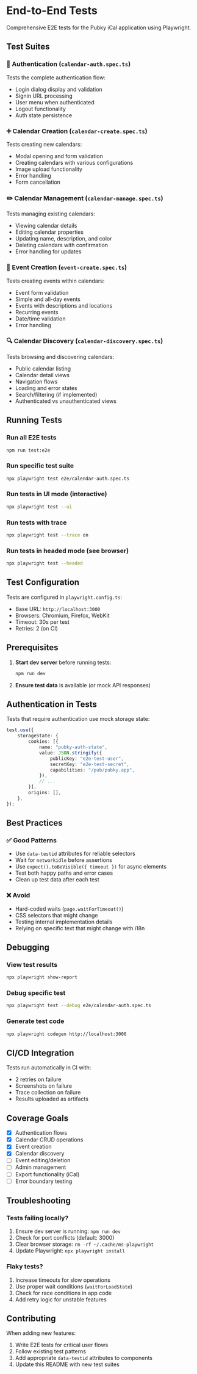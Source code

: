 # End-to-End Tests

Comprehensive E2E tests for the Pubky iCal application using Playwright.

## Test Suites

### 🔐 Authentication (`calendar-auth.spec.ts`)

Tests the complete authentication flow:

- Login dialog display and validation
- Signin URL processing
- User menu when authenticated
- Logout functionality
- Auth state persistence

### ➕ Calendar Creation (`calendar-create.spec.ts`)

Tests creating new calendars:

- Modal opening and form validation
- Creating calendars with various configurations
- Image upload functionality
- Error handling
- Form cancellation

### ✏️ Calendar Management (`calendar-manage.spec.ts`)

Tests managing existing calendars:

- Viewing calendar details
- Editing calendar properties
- Updating name, description, and color
- Deleting calendars with confirmation
- Error handling for updates

### 📅 Event Creation (`event-create.spec.ts`)

Tests creating events within calendars:

- Event form validation
- Simple and all-day events
- Events with descriptions and locations
- Recurring events
- Date/time validation
- Error handling

### 🔍 Calendar Discovery (`calendar-discovery.spec.ts`)

Tests browsing and discovering calendars:

- Public calendar listing
- Calendar detail views
- Navigation flows
- Loading and error states
- Search/filtering (if implemented)
- Authenticated vs unauthenticated views

## Running Tests

### Run all E2E tests

```bash
npm run test:e2e
```

### Run specific test suite

```bash
npx playwright test e2e/calendar-auth.spec.ts
```

### Run tests in UI mode (interactive)

```bash
npx playwright test --ui
```

### Run tests with trace

```bash
npx playwright test --trace on
```

### Run tests in headed mode (see browser)

```bash
npx playwright test --headed
```

## Test Configuration

Tests are configured in `playwright.config.ts`:

- Base URL: `http://localhost:3000`
- Browsers: Chromium, Firefox, WebKit
- Timeout: 30s per test
- Retries: 2 (on CI)

## Prerequisites

1. **Start dev server** before running tests:
   ```bash
   npm run dev
   ```

2. **Ensure test data** is available (or mock API responses)

## Authentication in Tests

Tests that require authentication use mock storage state:

```typescript
test.use({
    storageState: {
        cookies: [{
            name: "pubky-auth-state",
            value: JSON.stringify({
                publicKey: "e2e-test-user",
                secretKey: "e2e-test-secret",
                capabilities: "/pub/pubky.app",
            }),
            // ...
        }],
        origins: [],
    },
});
```

## Best Practices

### ✅ Good Patterns

- Use `data-testid` attributes for reliable selectors
- Wait for `networkidle` before assertions
- Use `expect().toBeVisible({ timeout })` for async elements
- Test both happy paths and error cases
- Clean up test data after each test

### ❌ Avoid

- Hard-coded waits (`page.waitForTimeout()`)
- CSS selectors that might change
- Testing internal implementation details
- Relying on specific text that might change with i18n

## Debugging

### View test results

```bash
npx playwright show-report
```

### Debug specific test

```bash
npx playwright test --debug e2e/calendar-auth.spec.ts
```

### Generate test code

```bash
npx playwright codegen http://localhost:3000
```

## CI/CD Integration

Tests run automatically in CI with:

- 2 retries on failure
- Screenshots on failure
- Trace collection on failure
- Results uploaded as artifacts

## Coverage Goals

- [x] Authentication flows
- [x] Calendar CRUD operations
- [x] Event creation
- [x] Calendar discovery
- [ ] Event editing/deletion
- [ ] Admin management
- [ ] Export functionality (iCal)
- [ ] Error boundary testing

## Troubleshooting

### Tests failing locally?

1. Ensure dev server is running: `npm run dev`
2. Check for port conflicts (default: 3000)
3. Clear browser storage: `rm -rf ~/.cache/ms-playwright`
4. Update Playwright: `npx playwright install`

### Flaky tests?

1. Increase timeouts for slow operations
2. Use proper wait conditions (`waitForLoadState`)
3. Check for race conditions in app code
4. Add retry logic for unstable features

## Contributing

When adding new features:

1. Write E2E tests for critical user flows
2. Follow existing test patterns
3. Add appropriate `data-testid` attributes to components
4. Update this README with new test suites
